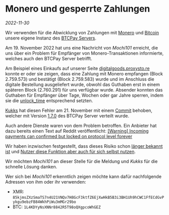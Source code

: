 # Monero und gesperrte Zahlungen

_2022-11-30_

Wir verwenden für die Abwicklung von Zahlungen mit [Monero](https://www.getmonero.org/) und [Bitcoin](https://bitcoin.org) unsere eigene Instanz des [BTCPay Servers](https://btcpayserver.org/).

Am 19. November 2022 hat uns eine Nachricht von _Mochi101_ erreicht, die uns über ein Problem für Empfänger von Monero-Transaktionen informierte, welches auch den BTCPay Server betrifft.

Am Beispiel eines Einkaufs auf unserer Seite [digitalgoods.proxysto.re](https://digitalgoods.proxysto.re) konnte er oder sie zeigen, dass eine Zahlung mit Monero empfangen (Block 2.759.573) und bestätigt (Block 2.759.583) wurde und im Anschluss die digitale Bestellung ausgeliefert wurde, obwohl das Guthaben erst in einem späteren Block (2.760.291) für uns verfügbar wurde. Absender konnten das Guthaben für Empfänger über Tage, Wochen oder gar Jahre sperren, indem sie die [unlock_time](https://thecharlatan.ch/Monero-Unlock-Time-Privacy/) entsprechend setzten.

[Kukks](https://github.com/Kukks) hat diesen Fehler am 21. November mit einem [Commit](https://github.com/btcpayserver/btcpayserver/commit/eda0f7327e55507a1677264f67b3474355b30308) behoben, welcher mit Version [1.7.0](https://github.com/btcpayserver/btcpayserver/releases/tag/v1.7.0) des BTCPay Server verteilt wurde.

Auch andere Dienste waren von dem Problem betroffen. Ein Anbieter hat dazu bereits einen Text auf Reddit veröffentlicht: [[Warning] Incoming payments can confirmed but locked on protocol level forever](https://www.reddit.com/r/Monero/comments/z51c19/warning_incoming_payments_can_confirmed_but/)

Wir haben inzwischen festgestellt, dass dieses Risiko schon [länger bekannt ist](https://hackerone.com/reports/417515) und [Nutzer diese Funktion aber auch für sich selbst nutzen](https://www.reddit.com/r/Monero/comments/mwrm6g/how_to_lock_send_future_monero_to_yourself_with/).

Wir möchten _Mochi101_ an dieser Stelle für die Meldung und _Kukks_ für die schnelle Lösung danken.

Wer sich bei _Mochi101_ erkenntlich zeigen möchte kann dafür nachfolgende Adressen von ihm oder ihr verwenden:

* XMR: `85kjmsZXzSmaTS7n4U21VNQv7H8GcF3ktfZ6EjXwHkB5B3i3BH1Uh9hCWC1FfECdGvPykgu9ebzFB84WkhPiWu3mMGr29bo`
* BTC: `1L4KDYyNsXNNr8842R5T98oQXgpcoWhGEZ`
